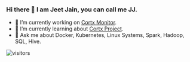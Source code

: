 ### Hi there 👋 I am Jeet Jain, you can call me JJ.

- 🔭 I’m currently working on [Cortx Monitor](https://github.com/Seagate/cortx-monitor).
- 🌱 I’m currently learning about [Cortx Project](https://github.com/Seagate/cortx).
- 💬 Ask me about Docker, Kubernetes, Linux Systems, Spark, Hadoop, SQL, Hive.

![visitors](https://visitor-badge.glitch.me/badge?page_id=zweack.zweack)

<!--
- 📫 How to reach me:
- 😄 Pronouns: ...
- ⚡ Fun fact: ...
-->

